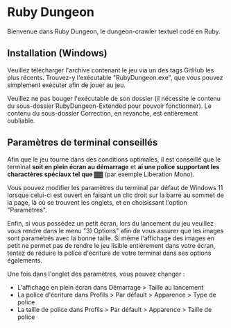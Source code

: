 # Ruby Dungeon

  Bienvenue dans Ruby Dungeon, le dungeon-crawler textuel codé en Ruby.

## Installation (Windows)

Veuillez télécharger l'archive contenant le jeu via un des tags GitHub les plus récents.
Trouvez-y l'exécutable "RubyDungeon.exe", que vous pouvez simplement exécuter afin de jouer au jeu. 

Veuillez ne pas bouger l'exécutable de son dossier (il nécessite le contenu du sous-dossier RubyDungeon-Extended pour pouvoir fonctionner).
Le contenu du sous-dossier Correction, en revanche, est entièrement oubliable.

## Paramètres de terminal conseillés

Afin que le jeu tourne dans des conditions optimales, il est conseillé que le terminal **soit en plein écran au démarrage** et **ai une police supportant les charactères spéciaux tel que ▓▓** (par exemple Liberation Mono).

Vous pouvez modifier les paramètres du terminal par défaut de Windows 11 lorsque celui-ci est ouvert en faisant un clic droit sur la barre au sommet de la page, là où se trouvent les onglets, et en choisissant l'option "Paramètres".

Enfin, si vous possédez un petit écran, lors du lancement du jeu veuillez vous rendre dans le menu "3) Options" afin de vous assurer que les images sont paramétrés avec la bonne taille.
Si même l'affichage des images en petit ne permet pas de rendre le jeu lisible entièrement dans votre écran, tentez de réduire la police d'écriture de votre terminal dans ses options égalements.

Une fois dans l'onglet des paramètres, vous pouvez changer :
- L'affichage en plein écran dans Démarrage > Taille au lancement
- La police d'écriture dans Profils > Par défault > Apparence > Type de police
- La taille de police dans Profils > Par défault > Apparence > Taille de police
